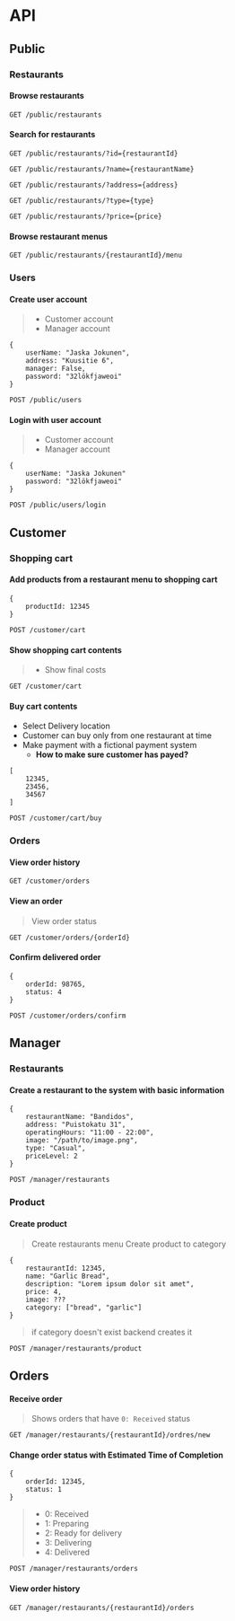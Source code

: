 # API

## Public

### Restaurants

#### Browse restaurants

`GET /public/restaurants`

#### Search for restaurants

`GET /public/restaurants/?id={restaurantId}`

`GET /public/restaurants/?name={restaurantName}`

`GET /public/restaurants/?address={address}`

`GET /public/restaurants/?type={type}`

`GET /public/restaurants/?price={price}`

#### Browse restaurant menus

`GET /public/restaurants/{restaurantId}/menu`

### Users

#### Create user account

> - Customer account
> - Manager account

```
{
    userName: "Jaska Jokunen",
    address: "Kuusitie 6",
    manager: False,
    password: "32lökfjaweoi"
}
```

`POST /public/users`

#### Login with user account

> - Customer account
> - Manager account

```
{
    userName: "Jaska Jokunen"
    password: "32lökfjaweoi"
}
```

`POST /public/users/login`


## Customer

### Shopping cart

#### Add products from a restaurant menu to shopping cart

```
{
    productId: 12345
}
```

`POST /customer/cart`

#### Show shopping cart contents

> - Show final costs

`GET /customer/cart`

#### Buy cart contents

- Select Delivery location
- Customer can buy only from one restaurant at time
- Make payment with a fictional payment system
  - **How to make sure customer has payed?**

```
[
    12345,
    23456,
    34567
]
```

`POST /customer/cart/buy`

### Orders

#### View order history

`GET /customer/orders`

#### View an order

> View order status

`GET /customer/orders/{orderId}`

#### Confirm delivered order

```
{
    orderId: 98765,
    status: 4
}
```

`POST /customer/orders/confirm`


## Manager

### Restaurants

#### Create a restaurant to the system with basic information

```
{
    restaurantName: "Bandidos",
    address: "Puistokatu 31",
    operatingHours: "11:00 - 22:00",
    image: "/path/to/image.png",
    type: "Casual",
    priceLevel: 2
}
```

`POST /manager/restaurants`

### Product

#### Create product

> Create restaurants menu
> Create product to category

```
{
    restaurantId: 12345,
    name: "Garlic Bread",
    description: "Lorem ipsum dolor sit amet",
    price: 4,
    image: ???
    category: ["bread", "garlic"]
}
```

> if category doesn't exist backend creates it

`POST /manager/restaurants/product`

## Orders

#### Receive order

> Shows orders that have `0: Received` status

`GET /manager/restaurants/{restaurantId}/ordres/new`

#### Change order status with Estimated Time of Completion

```
{
    orderId: 12345,
    status: 1
}
```

> - 0: Received
> - 1: Preparing
> - 2: Ready for delivery
> - 3: Delivering
> - 4: Delivered

`POST /manager/restaurants/orders`

#### View order history

`GET /manager/restaurants/{restaurantId}/orders`
